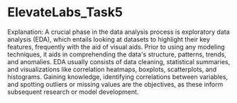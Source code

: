 # ElevateLabs_Task5
Explanation: A crucial phase in the data analysis process is exploratory data analysis (EDA), which entails looking at datasets to highlight their key features, frequently with the aid of visual aids. Prior to using any modeling techniques, it aids in comprehending the data's structure, patterns, trends, and anomalies. EDA usually consists of data cleaning, statistical summaries, and visualizations like correlation heatmaps, boxplots, scatterplots, and histograms. Gaining knowledge, identifying correlations between variables, and spotting outliers or missing values are the objectives, as these inform subsequent research or model development.

